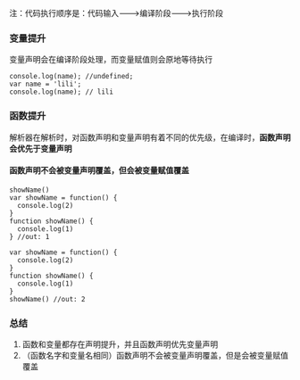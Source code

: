注：代码执行顺序是：代码输入--->编译阶段--->执行阶段

### 变量提升

变量声明会在编译阶段处理，而变量赋值则会原地等待执行

```
console.log(name); //undefined;
var name = 'lili';
console.log(name); // lili
```

### 函数提升

解析器在解析时，对函数声明和变量声明有着不同的优先级，在编译时，**函数声明会优先于变量声明**

#### 函数声明不会被变量声明覆盖，但会被变量赋值覆盖

```
showName()
var showName = function() {
  console.log(2)
}
function showName() {
  console.log(1)
} //out: 1
```

```
var showName = function() {
  console.log(2)
}
function showName() {
  console.log(1)
}
showName() //out: 2
```

### 总结

1. 函数和变量都存在声明提升，并且函数声明优先变量声明
2. （函数名字和变量名相同）函数声明不会被变量声明覆盖，但是会被变量赋值覆盖
